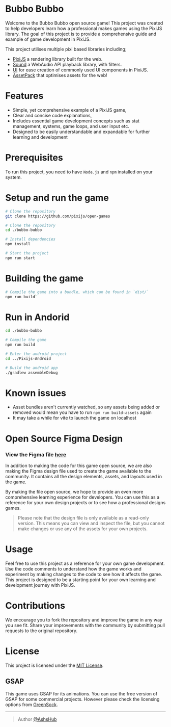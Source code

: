 # Bubbo Bubbo

Welcome to the Bubbo Bubbo open source game! This project was created to help developers learn how a professional makes games using the PixiJS library. The goal of this project is to provide a comprehensive guide and example of game development in PixiJS.

This project utilises multiple pixi based libraries including;
- [PixiJS](https://github.com/pixijs/pixijs) a rendering library built for the web.
- [Sound](https://github.com/pixijs/sound) a WebAudio API playback library, with filters. 
- [UI](https://github.com/pixijs/ui) for ease creation of commonly used UI components in PixiJS.
- [AssetPack](https://github.com/pixijs/assetpack) that optimises assets for the web!

# Features
- Simple, yet comprehensive example of a PixiJS game,
- Clear and concise code explanations,
- Includes essential game development concepts such as stat management, systems, game loops, and user input etc.
- Designed to be easily understandable and expandable for further learning and development

# Prerequisites
To run this project, you need to have `Node.js` and `npm` installed on your system.

# Setup and run the game
```sh
# Clone the repository
git clone https://github.com/pixijs/open-games

# Clone the repository
cd ./bubbo-bubbo

# Install dependencies
npm install

# Start the project
npm run start
```

# Building the game
```sh
# Compile the game into a bundle, which can be found in `dist/`
npm run build`
```

# Run in Andorid
```sh
cd ./bubbo-bubbo

# Compile the game
npm run build

# Enter the android project
cd ../Pixijs-Android

# Build the android app
./gradlew assembleDebug
```

# Known issues
- Asset bundles aren't currently watched, so any assets being added or removed would mean you have to run `npm run build-assets` again
- It may take a while for vite to launch the game on localhost

# Open Source Figma Design
### View the Figma file [here](https://www.figma.com/file/XhYGrHOi4txWYHjfG1n4lj/Bubbo-Bubbo?node-id=0%3A1)

In addition to making the code for this game open source, we are also making the Figma design file used to create the game available to the community. It contains all the design elements, assets, and layouts used in the game.

By making the file open source, we hope to provide an even more comprehensive learning experience for developers. You can use this as a reference for your own design projects or to see how a professional designs games.

> Please note that the design file is only available as a read-only version. This means you can view and inspect the file, but you cannot make changes or use any of the assets for your own projects.

# Usage
Feel free to use this project as a reference for your own game development. Use the code comments to understand how the game works and experiment by making changes to the code to see how it affects the game. This project is designed to be a starting point for your own learning and development journey with PixiJS.

# Contributions
We encourage you to fork the repository and improve the game in any way you see fit. Share your improvements with the community by submitting pull requests to the original repository.

# License
This project is licensed under the [MIT License](https://opensource.org/licenses/MIT).

## GSAP

This game uses GSAP for its animations. You can use the free version of GSAP for some commercial projects. However please check the licensing options from [GreenSock](https://greensock.com/licensing/).

---
> Author [@AshsHub](https://github.com/AshsHub)